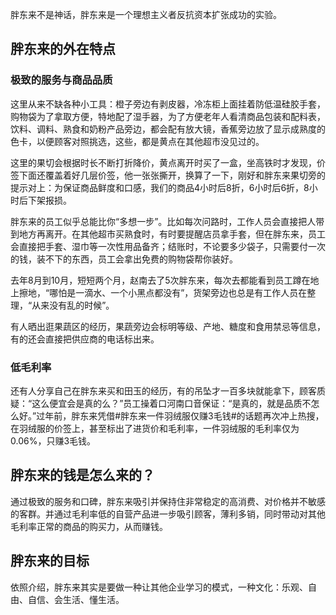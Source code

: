 胖东来不是神话，胖东来是一个理想主义者反抗资本扩张成功的实验。

## 胖东来的外在特点
### 极致的服务与商品品质
这里从来不缺各种小工具：橙子旁边有剥皮器，冷冻柜上面挂着防低温硅胶手套，购物袋为了拿取方便，特地配了湿手器，为了方便老年人看清商品包装和配料表，饮料、调料、熟食和奶粉产品旁边，都会配有放大镜，香蕉旁边放了显示成熟度的色卡，以便顾客对照挑选，这些，都是黄点在其他超市没见过的。

这里的果切会根据时长不断打折降价，黄点离开时买了一盒，坐高铁时才发现，价签下面还覆盖着好几层价签，他一张张撕开，换算了一下，刚好和胖东来果切旁的提示对上：为保证商品鲜度和口感，我们的商品4小时后8折，6小时后6折，8小时后下架报损。

胖东来的员工似乎总能比你“多想一步”。比如每次问路时，工作人员会直接把人带到地方再离开。在其他超市买熟食时，有时要提醒店员拿手套，但在胖东来，员工会直接把手套、湿巾等一次性用品备齐；结账时，不论要多少袋子，只需要付一次的钱，装不下的东西，员工会拿出免费的购物袋帮你装好。

去年8月到10月，短短两个月，赵南去了5次胖东来，每次去都能看到员工蹲在地上擦地，“哪怕是一滴水、一个小黑点都没有”，货架旁边也总是有工作人员在整理，“从来没有乱的时候”。

有人晒出逛果蔬区的经历，果蔬旁边会标明等级、产地、糖度和食用禁忌等信息，有的还会直接把供应商的电话标出来。
### 低毛利率
还有人分享自己在胖东来买和田玉的经历，有的吊坠才一百多块就能拿下，顾客质疑：“这么便宜会是真的么？”员工操着口河南口音保证：“是真的，就是品质不怎么好。”过年前，胖东来凭借#胖东来一件羽绒服仅赚3毛钱#的话题再次冲上热搜，在羽绒服的价签上，甚至标出了进货价和毛利率，一件羽绒服的毛利率仅为0.06%，只赚3毛钱。

## 胖东来的钱是怎么来的？
通过极致的服务和口碑，胖东来吸引并保持住非常稳定的高消费、对价格并不敏感的客群。并通过毛利率低的自营产品进一步吸引顾客，薄利多销，同时带动对其他毛利率正常的商品的购买力，从而赚钱。
## 胖东来的目标
依照介绍，胖东来其实是要做一种让其他企业学习的模式，一种文化：乐观、自由、自信、会生活、懂生活。